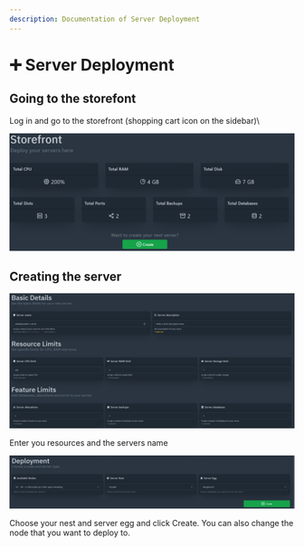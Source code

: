 ```yaml
---
description: Documentation of Server Deployment
---
```


# ➕ Server Deployment

## Going to the storefont

Log in and go to the storefront (shopping cart icon on the sidebar)\


![Storefront page](<../.gitbook/assets/image (2).png>)

## Creating the server

![Server details page](<../.gitbook/assets/image (4).png>)

Enter you resources and the servers name

![Deployment page](<../.gitbook/assets/image (3).png>)

Choose your nest and server egg and click Create. You can also change the node that you want to deploy to.

